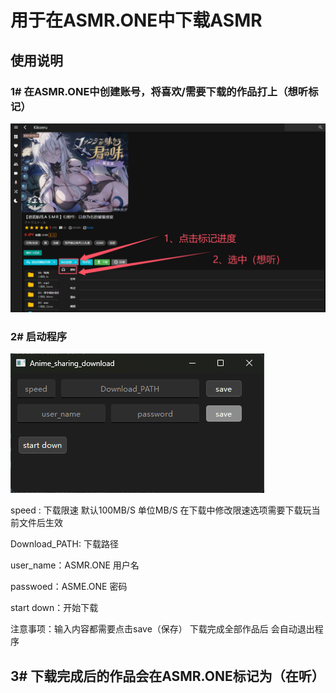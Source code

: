# 用于在ASMR.ONE中下载ASMR

## 使用说明

### 1# 在ASMR.ONE中创建账号，将喜欢/需要下载的作品打上（想听标记）

![DLsite_WEB](imge/asmr_onr.png)

### 2# 启动程序

![DLsite_WEB](imge/UI.png)

 speed : 下载限速 默认100MB/S  单位MB/S 在下载中修改限速选项需要下载玩当前文件后生效

Download_PATH: 下载路径

user_name：ASMR.ONE 用户名

passwoed：ASME.ONE 密码

start down：开始下载

注意事项：输入内容都需要点击save（保存） 下载完成全部作品后 会自动退出程序

## 3# 下载完成后的作品会在ASMR.ONE标记为（在听）